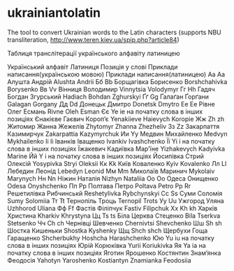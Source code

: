 ukrainiantolatin
================

The tool to convert Ukrainian words to the Latin characters (supports NBU transliteration, http://www.teren.kiev.ua/spip.php?article84)

Таблиця транслітерації українського алфавіту латиницею

Український алфавіт  Латиниця	Позиція у слові	Приклади написання(українською мовою)	Приклади написання(латиницею)
Аа	Aа		Алушта Андрій	Alushta Andrii
Бб	Bb		Борщагівка Борисенко	Borshchahivkа Borysenko
Вв	Vv		Вінниця Володимир	Vinnytsia Volodymyr
Гг	Hh		Гадяч Богдан Згурський	Hadiach Bohdan Zghurskyi
Ґґ	Gg		Ґалаґан Ґорґани	Galagan Gorgany
Дд	Dd		Донецьк Дмитро	Donetsk Dmytro
Ее	Eе		Рівне Олег Есмань	Rivne Oleh Esman
Єє	Ye ie	на початку слова в інших позиціях	Єнакієве Гаєвич Короп’є	Yenakiieve Haievych Koropie
Жж	Zh zh		Житомир Жанна Жежелів	Zhytomyr Zhanna Zhezheliv
Зз	Zz		Закарпаття Казимирчук	Zakarpattia Kazymyrchuk
Ии	Yy		Медвин Михайленко	Medvyn Mykhailenko
Іі	Ii		Іванків Іващенко	Ivankiv Ivashchenko
Її	Yi i	на початку слова в інших позиціях	Їжакевич Кадиївка Мар’їне	Yizhakevych Kadyivka Marine
Йй	Y i	на початку слова в інших позиціях	Йосипівка Стрий Олексій	Yosypivka Stryi Oleksii
Кк	Kk		Київ Коваленко	Kyiv Kovalenko
Лл	Ll		Лебедин Леонід	Lebedyn Leonid
Мм	Mm		Миколаїв Маринич	Mykolaiv Marynych
Нн	Nn		Ніжин Наталія	Nizhyn Nataliіa
Оо	Oo		Одеса Онищенко	Odesa Onyshchenko
Пп	Pp		Полтава Петро	Poltava Petro
Рр	Rr		Решетилівка Рибчинськй	Reshetylivka Rybchynskyi
Сс	Ss		Суми Соломія	Sumy Solomiia
Тт	Tt		Тернопіль Троць	Ternopil Trots
Уу	Uu		Ужгород Уляна	Uzhhorod Uliana
Фф	Ff		Фастів Філіпчук	Fastiv Filipchuk
Хх	Kh kh		Харків Христина	Kharkiv Khrystyna
Цц	Ts ts		Біла Церква Стеценко	Bila Tserkva Stetsenko
Чч	Ch ch		Чернівці Шевченко	Chernivtsi Shevchenko
Шш	Sh sh		Шостка Кишеньки	Shostka Kyshenky
Щщ	Shch shch		Щербухи Гоща Гаращенко	Shcherbukhy Hoshcha Harashchenko
Юю	Yu іu	на початку слова в інших позиціях	Юрій Корюківка	Yurii Koriukivka
Яя	Ya ia	на початку слова в інших позиціях	Яготин Ярошенко Костянтин Знам’янка Феодосія	Yahotyn Yaroshenko Kostiantyn Znamianka Feodosiia